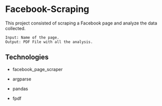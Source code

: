 # Facebook-Scraping

This project consisted of scraping a Facebook page and analyze the data collected.
```
Input: Name of the page.
Output: PDF File with all the analysis.    
```
 ## Technologies
  - facebook_page_scraper

  - argparse

  - pandas

  - fpdf
